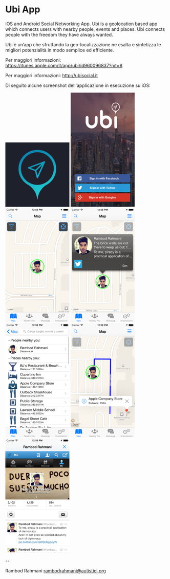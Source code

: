 # Ubi App
iOS and Android Social Networking App. Ubi is a geolocation based app which connects users with nearby people, events and places.
Ubi connects people with the freedom they have always wanted.

Ubi è un’app che sfruttando la geo-localizzazione ne esalta e sintetizza le migliori potenzialità in modo semplice ed efficiente.

Per maggiori informazioni: https://itunes.apple.com/it/app/ubi/id960096837?mt=8

Per maggiori informazioni: http://ubisocial.it

Di seguito alcune screenshot dell'applicazione in esecuzione su iOS:

<img src="screens/0.png" alt="Applicazione Ubi - PIC 0" width="200px"/> <img src="screens/1.png" alt="Applicazione Ubi - PIC 1" width="200px"/> <img src="screens/2.png" alt="Applicazione Ubi - PIC 2" width="200px"/> <img src="screens/3.png" alt="Applicazione Ubi - PIC 3" width="200px"/> <img src="screens/4.png" alt="Applicazione PHOS - PIC 4" width="200px"/> <img src="screens/5.png" alt="Applicazione Ubi - PIC 5" width="200px"/> <img src="screens/6.png" alt="Applicazione Ubi - PIC 6" width="200px"/>

--

Rambod Rahmani <rambodrahmani@autistici.org>

